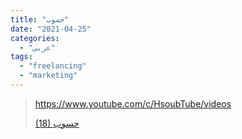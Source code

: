 ```yaml
---
title: "حسوب"
date: "2021-04-25"
categories:
  - "عربي"
tags:
  - "freelancing"
  - "marketing"
---
```


> https://www.youtube.com/c/HsoubTube/videos
>
> [(18) حسوب ](https://www.youtube.com/c/HsoubTube/videos)
